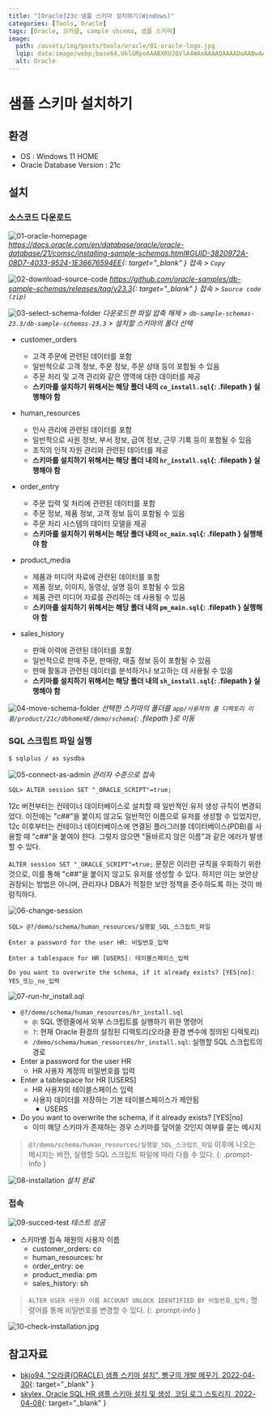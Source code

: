 ```yaml
---
title: "[Oracle]23c 샘플 스키마 설치하기(Windows)"
categories: [Tools, Oracle]
tags: [Oracle, 오라클, sample shcema, 샘플 스키마]
image:
  path: /assets/img/posts/tools/oracle/01-oracle-logo.jpg
  lqip: data:image/webp;base64,UklGRpoAAABXRUJQVlA4WAoAAAAQAAAADwAABwAAQUxQSDIAAAARL0AmbZurmr57yyIiqE8oiG0bejIYEQTgqiDA9vqnsUSI6H+oAERp2HZ65qP/VIAWAFZQOCBCAAAA8AEAnQEqEAAIAAVAfCWkAALp8sF8rgRgAP7o9FDvMCkMde9PK7euH5M1m6VWoDXf2FkP3BqV0ZYbO6NA/VFIAAAA
  alt: Oracle
---
```


# 샘플 스키마 설치하기

## 환경

- OS : Windows 11 HOME
- Oracle Database Version : 21c

## 설치

### 소스코드 다운로드

![01-oracle-homepage](/assets/img/posts/tools/oracle/install-sample-schema-on-windows/01-oracle-homepage.jpg)
*<https://docs.oracle.com/en/database/oracle/oracle-database/21/comsc/installing-sample-schemas.html#GUID-3820972A-08D7-4033-9524-1E36676594EE>{: target="_blank" } 접속 > `Copy`*

![02-download-source-code](/assets/img/posts/tools/oracle/install-sample-schema-on-windows/02-download-source-code.jpg)
*<https://github.com/oracle-samples/db-sample-schemas/releases/tag/v23.3>{: target="_blank" } 접속 > `Source code (zip)`*

![03-select-schema-folder](/assets/img/posts/tools/oracle/install-sample-schema-on-windows/03-select-schema-folder.jpg)
*다운로드한 파일 압축 해제 > `db-sample-schemas-23.3/db-sample-schemas-23.3` > 설치할 스키마의 폴더 선택*

- customer_orders
	+ 고객 주문에 관련된 데이터를 포함
	+ 일반적으로 고객 정보, 주문 정보, 주문 상태 등이 포함될 수 있음
	+ 주문 처리 및 고객 관리와 같은 영역에 대한 데이터를 제공
	+ **스키마를 설치하기 위해서는 해당 폴더 내의 `co_install.sql`{: .filepath } 실행해야 함**

- human_resources
	+ 인사 관리에 관련된 데이터를 포함
	+ 일반적으로 사원 정보, 부서 정보, 급여 정보, 근무 기록 등이 포함될 수 있음
	+ 조직의 인적 자원 관리와 관련된 데이터를 제공
	+ **스키마를 설치하기 위해서는 해당 폴더 내의 `hr_install.sql`{: .filepath } 실행해야 함**

- order_entry
	+ 주문 입력 및 처리에 관련된 데이터를 포함
	+ 주문 정보, 제품 정보, 고객 정보 등이 포함될 수 있음
	+ 주문 처리 시스템의 데이터 모델을 제공
	+ **스키마를 설치하기 위해서는 해당 폴더 내의 `oc_main.sql`{: .filepath } 실행해야 함**

- product_media
	+ 제품과 미디어 자료에 관련된 데이터를 포함
	+ 제품 정보, 이미지, 동영상, 설명 등이 포함될 수 있음
	+ 제품 관련 미디어 자료를 관리하는 데 사용될 수 있음
	+ **스키마를 설치하기 위해서는 해당 폴더 내의 `pm_main.sql`{: .filepath } 실행해야 함**

- sales_history
	+ 판매 이력에 관련된 데이터를 포함
	+ 일반적으로 판매 주문, 판매량, 매출 정보 등이 포함될 수 있음
	+ 판매 활동과 관련된 데이터를 분석하거나 보고하는 데 사용될 수 있음
	+ **스키마를 설치하기 위해서는 해당 폴더 내의 `sh_install.sql`{: .filepath } 실행해야 함**

![04-move-schema-folder](/assets/img/posts/tools/oracle/install-sample-schema-on-windows/04-move-schema-folder.jpg)
*선택한 스키마의 폴더를 `app/사용자의 홈 디렉토리 이름/product/21c/dbhomeXE/demo/schema`{: .filepath }로 이동*

### SQL 스크립트 파일 실행

```console
$ sqlplus / as sysdba
```

![05-connect-as-admin](/assets/img/posts/tools/oracle/install-sample-schema-on-windows/05-connect-as-admin.jpg)
*관리자 수준으로 접속*

```console
SQL> ALTER session SET "_ORACLE_SCRIPT"=true;
```

12c 버전부터는 컨테이너 데이터베이스로 설치할 때 일반적인 유저 생성 규칙이 변경되었다. 이전에는 "c##"을 붙이지 않고도 일반적인 이름으로 유저를 생성할 수 있었지만, 12c 이후부터는 컨테이너 데이터베이스에 연결된 플러그러블 데이터베이스(PDB)를 사용할 때 "c##"을 붙여야 한다. 그렇지 않으면 "올바르지 않은 이름"과 같은 에러가 발생할 수 있다.

`ALTER session SET "_ORACLE_SCRIPT"=true;` 문장은 이러한 규칙을 우회하기 위한 것으로, 이를 통해 "c##"을 붙이지 않고도 유저를 생성할 수 있다. 하지만 이는 보안상 권장되는 방법은 아니며, 관리자나 DBA가 적절한 보안 정책을 준수하도록 하는 것이 바람직하다.

![06-change-session](/assets/img/posts/tools/oracle/install-sample-schema-on-windows/06-change-session.jpg)

```console
SQL> @?/demo/schema/human_resources/실행할_SQL_스크립트_파일

Enter a password for the user HR: 비밀번호_입력

Enter a tablespace for HR [USERS]: 테이블스페이스_입력

Do you want to overwrite the schema, if it already exists? [YES|no]: YES_또는_no_입력
```

![07-run-hr_install.sql](/assets/img/posts/tools/oracle/install-sample-schema-on-windows/07-run-hr_install.sql.jpg)

- `@?/demo/schema/human_resources/hr_install.sql`
	+ `@`: SQL 명령줄에서 외부 스크립트를 실행하기 위한 명령어
	+ `?`: 현재 Oracle 환경의 설정된 디렉토리(오라클 환경 변수에 정의된 디렉토리)
	+ `/demo/schema/human_resources/hr_install.sql`: 실행할 SQL 스크립트의 경로
- Enter a password for the user HR
	+ HR 사용자 계정의 비밀번호를 입력
- Enter a tablespace for HR [USERS]
	+ HR 사용자의 테이블스페이스 입력
	+ 사용자 데이터를 저장하는 기본 테이블스페이스가 제안됨
		* USERS
- Do you want to overwrite the schema, if it already exists? [YES\|no]
	+ 이미 해당 스키마가 존재하는 경우 스키마를 덮어쓸 것인지 여부를 묻는 메시지

> `@?/demo/schema/human_resources/실행할_SQL_스크립트_파일` 이후에 나오는 메시지는 버전, 실행할 SQL 스크립트 파일에 따라 다를 수 있다.
{: .prompt-info }

![08-installation](/assets/img/posts/tools/oracle/install-sample-schema-on-windows/08-installation.jpg)
*설치 완료*

### 접속

![09-succed-test](/assets/img/posts/tools/oracle/install-sample-schema-on-windows/09-succed-test.jpg)
*테스트 성공*

- 스키마별 접속 재원의 사용자 이름
	+ customer_orders: co
	+ human_resources: hr
	+ order_entry: oe
	+ product_media: pm
	+ sales_history: sh

> `ALTER USER 사용자 이름 ACCOUNT UNLOCK IDENTIFIED BY 비밀번호_입력;` 명령어를 통해 비밀번호를 변경할 수 있다.
{: .prompt-info }

![10-check-installation.jpg](/assets/img/posts/tools/oracle/install-sample-schema-on-windows/10-check-installation.jpg)

## 참고자료

- [bkjo94, "오라클(ORACLE) 샘플 스키마 설치", 빵구의 개발 메꾸기, 2022-04-30](https://bkjo94.tistory.com/entry/%EC%98%A4%EB%9D%BC%ED%81%B4ORACLE-%EC%83%98%ED%94%8C-%EC%8A%A4%ED%82%A4%EB%A7%88-%EC%84%A4%EC%B9%98){: target="_blank" }
- [skylex, Oracle SQL HR 샘플 스키마 설치 및 생성, 코딩 로그 스토리지, 2022-04-08](https://codedatasotrage.tistory.com/75){: target="_blank" }